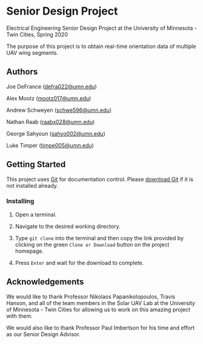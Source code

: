 # Senior Design Project

Electrical Engineering Senior Design Project at the University of Minnesota - Twin Cities, Spring 2020

The purpose of this project is to obtain real-time orientation data of multiple UAV wing segments.

## Authors

Joe DeFrance (defra022@umn.edu)

Alex Mootz (mootz017@umn.edu)

Andrew Schweyen (schwe596@umn.edu)

Nathan Raab (raabx028@umn.edu)

George Sahyoun (sahyo002@umn.edu)

Luke Timper (timpe005@umn.edu)

## Getting Started

This project uses [Git](https://git-scm.com/about) for documentation control. Please [download Git](https://git-scm.com/downloads) if it is not installed already.

### Installing

1. Open a terminal.

2. Navigate to the desired working directory.

3. Type `git clone` into the terminal and then copy the link provided by clicking on the green `Clone or Download` button on the project homepage.

4. Press `Enter` and wait for the download to complete.

## Acknowledgements

We would like to thank Professor Nikolaos Papanikolopoulos, Travis Hanson, and all of the team members in the Solar UAV Lab at the University of Minnesota - Twin Cities for allowing us to work on this amazing project with them.

We would also like to thank Professor Paul Imbertson for his time and effort as our Senior Design Advisor.
